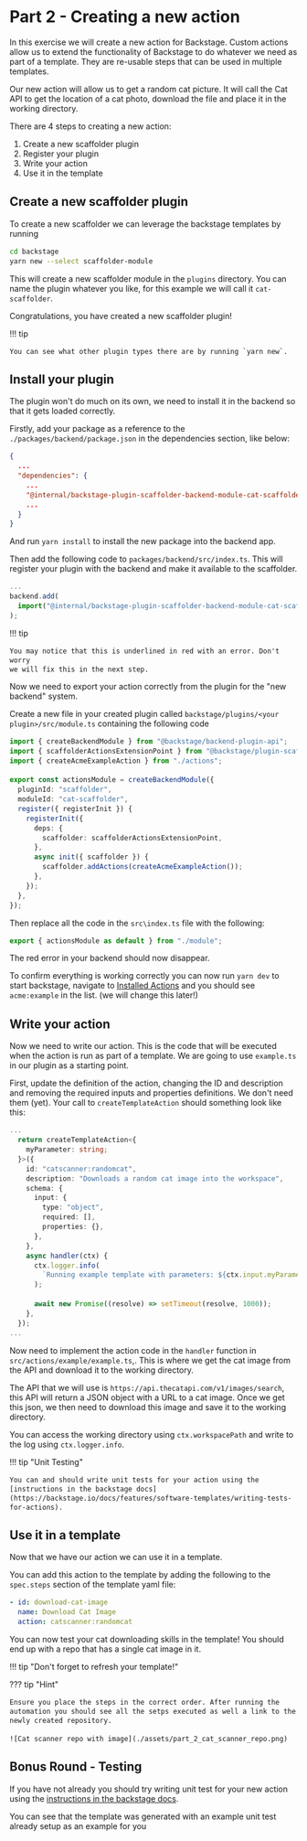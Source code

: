 # Part 2 - Creating a new action

In this exercise we will create a new action for Backstage. Custom actions allow
us to extend the functionality of Backstage to do whatever we need as part of a
template. They are re-usable steps that can be used in multiple templates.

Our new action will allow us to get a random cat picture. It will call the Cat
API to get the location of a cat photo, download the file and place it in the
working directory.

There are 4 steps to creating a new action:

1. Create a new scaffolder plugin
2. Register your plugin
3. Write your action
4. Use it in the template

## Create a new scaffolder plugin

To create a new scaffolder we can leverage the backstage templates by running

```bash
cd backstage
yarn new --select scaffolder-module
```

This will create a new scaffolder module in the `plugins` directory. You can
name the plugin whatever you like, for this example we will call it
`cat-scaffolder`.

Congratulations, you have created a new scaffolder plugin!

!!! tip

    You can see what other plugin types there are by running `yarn new`.

## Install your plugin

The plugin won't do much on its own, we need to install it in the backend so
that it gets loaded correctly.

Firstly, add your package as a reference to the
`./packages/backend/package.json` in the dependencies section, like below:

```json
{
  ...
  "dependencies": {
    ...
    "@internal/backstage-plugin-scaffolder-backend-module-cat-scaffolder": "link:../../plugins/scaffolder-backend-module-cat-scaffolder",
    ...
  }
}
```

And run `yarn install` to install the new package into the backend app.

Then add the following code to `packages/backend/src/index.ts`. This will
register your plugin with the backend and make it available to the scaffolder.

```typescript
...
backend.add(
  import("@internal/backstage-plugin-scaffolder-backend-module-cat-scaffolder")
);
```

!!! tip

    You may notice that this is underlined in red with an error. Don't worry
    we will fix this in the next step.

Now we need to export your action correctly from the plugin for the "new
backend" system.

Create a new file in your created plugin called `backstage/plugins/<your plugin>/src/module.ts` containing the following
code

```typescript
import { createBackendModule } from "@backstage/backend-plugin-api";
import { scaffolderActionsExtensionPoint } from "@backstage/plugin-scaffolder-node/alpha";
import { createAcmeExampleAction } from "./actions";

export const actionsModule = createBackendModule({
  pluginId: "scaffolder",
  moduleId: "cat-scaffolder",
  register({ registerInit }) {
    registerInit({
      deps: {
        scaffolder: scaffolderActionsExtensionPoint,
      },
      async init({ scaffolder }) {
        scaffolder.addActions(createAcmeExampleAction());
      },
    });
  },
});
```

Then replace all the code in the `src\index.ts` file with the following:

```typescript
export { actionsModule as default } from "./module";
```

The red error in your backend should now disappear.

To confirm everything is working correctly you can now run `yarn dev` to start
backstage, navigate to [Installed Actions](http://localhost:3000/create/actions)
and you should see `acme:example` in the list. (we will change this later!)

## Write your action

Now we need to write our action. This is the code that will be executed when the
action is run as part of a template. We are going to use `example.ts` in our
plugin as a starting point.

First, update the definition of the action, changing the ID and description and
removing the required inputs and properties definitions. We don't need them
(yet). Your call to `createTemplateAction` should something look like this:

```typescript
...
  return createTemplateAction<{
    myParameter: string;
  }>({
    id: "catscanner:randomcat",
    description: "Downloads a random cat image into the workspace",
    schema: {
      input: {
        type: "object",
        required: [],
        properties: {},
      },
    },
    async handler(ctx) {
      ctx.logger.info(
        `Running example template with parameters: ${ctx.input.myParameter}`
      );

      await new Promise((resolve) => setTimeout(resolve, 1000));
    },
  });
...
```

Now need to implement the action code in the `handler` function in
`src/actions/example/example.ts`,. This is where we get the cat image from the
API and download it to the working directory.

The API that we will use is `https://api.thecatapi.com/v1/images/search`, this
API will return a JSON object with a URL to a cat image. Once we get this json,
we then need to download this image and save it to the working directory.

You can access the working directory using `ctx.workspacePath` and write to the
log using `ctx.logger.info`.

!!! tip "Unit Testing"

    You can and should write unit tests for your action using the
    [instructions in the backstage docs](https://backstage.io/docs/features/software-templates/writing-tests-for-actions).

## Use it in a template

Now that we have our action we can use it in a template.

You can add this action to the template by adding the following to the
`spec.steps` section of the template yaml file:

```yaml
- id: download-cat-image
  name: Download Cat Image
  action: catscanner:randomcat
```

You can now test your cat downloading skills in the template! You should end up
with a repo that has a single cat image in it.

!!! tip "Don't forget to refresh your template!"

??? tip "Hint"

    Ensure you place the steps in the correct order. After running the automation you should see all the setps executed as well a link to the newly created repository.

    ![Cat scanner repo with image](./assets/part_2_cat_scanner_repo.png)

## Bonus Round - Testing

If you have not already you should try writing unit test for your new action
using the
[instructions in the backstage docs](https://backstage.io/docs/features/software-templates/writing-tests-for-actions).

You can see that the template was generated with an example unit test already
setup as an example for you
